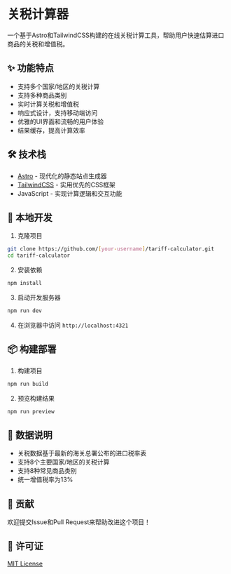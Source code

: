 # 关税计算器

一个基于Astro和TailwindCSS构建的在线关税计算工具，帮助用户快速估算进口商品的关税和增值税。

## ✨ 功能特点

- 支持多个国家/地区的关税计算
- 支持多种商品类别
- 实时计算关税和增值税
- 响应式设计，支持移动端访问
- 优雅的UI界面和流畅的用户体验
- 结果缓存，提高计算效率

## 🛠️ 技术栈

- [Astro](https://astro.build) - 现代化的静态站点生成器
- [TailwindCSS](https://tailwindcss.com) - 实用优先的CSS框架
- JavaScript - 实现计算逻辑和交互功能

## 🚀 本地开发

1. 克隆项目
```bash
git clone https://github.com/[your-username]/tariff-calculator.git
cd tariff-calculator
```

2. 安装依赖
```bash
npm install
```

3. 启动开发服务器
```bash
npm run dev
```

4. 在浏览器中访问 `http://localhost:4321`

## 📦 构建部署

1. 构建项目
```bash
npm run build
```

2. 预览构建结果
```bash
npm run preview
```

## 📝 数据说明

- 关税数据基于最新的海关总署公布的进口税率表
- 支持8个主要国家/地区的关税计算
- 支持8种常见商品类别
- 统一增值税率为13%

## 🤝 贡献

欢迎提交Issue和Pull Request来帮助改进这个项目！

## 📄 许可证

[MIT License](LICENSE)
